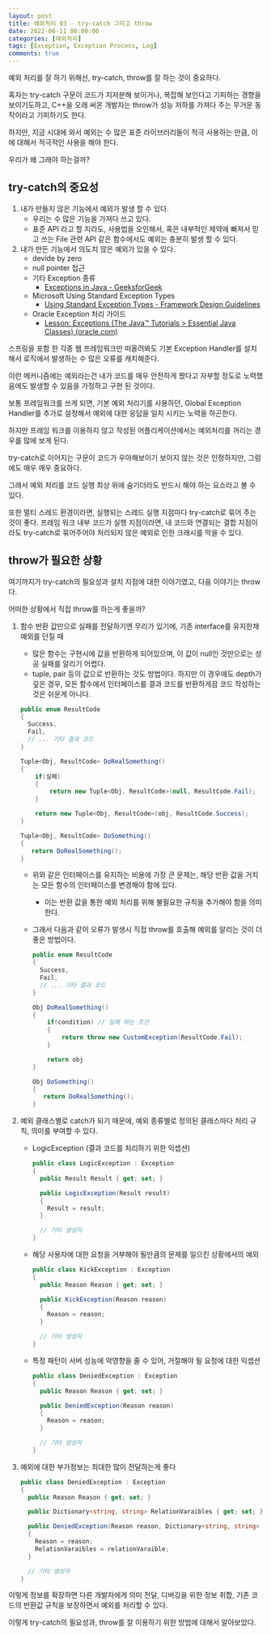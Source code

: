 ```yaml
---
layout: post
title: 예외처리 03 - try-catch 그리고 throw
date: 2022-06-11 00:00:00
categories: [예외처리]
tags: [Exception, Exception Process, Log]
comments: true
---
```


예외 처리를 잘 하기 위해선, try-catch, throw를 잘 하는 것이 중요하다.

혹자는 try-catch 구문이 코드가 지저분해 보이거나, 복잡해 보인다고 기피하는 경향을 보이기도하고, C++을 오래 써온 개발자는 throw가 성능 저하를 가져다 주는 무거운 동작이라고 기피하기도 한다.

하지만, 지금 시대에 와서 예외는 수 많은 표준 라이브러리들이 적극 사용하는 만큼, 이에 대해서 적극적인 사용을 해야 한다.

우리가 왜 그래야 하는걸까?

## try-catch의 중요성

1. 내가 만들지 않은 기능에서 예외가 발생 할 수 있다.
    - 우리는 수 많은 기능을 가져다 쓰고 있다.
    - 표준 API 라고 할 지라도, 사용법을 오인해서, 혹은 내부적인 제약에 빠져서 믿고 쓰는 File 관련 API 같은 함수에서도 예외는 충분히 발생 할 수 있다.
2. 내가 만든 기능에서 의도치 않은 예외가 있을 수 있다.
    - devide by zero
    - null pointer 접근
    - 기타 Exception 종류
        - [Exceptions in Java - GeeksforGeek](https://www.geeksforgeeks.org/exceptions-in-java/)
    - Microsoft Using Standard Exception Types
        - [Using Standard Exception Types - Framework Design Guidelines](https://docs.microsoft.com/en-us/dotnet/standard/design-guidelines/using-standard-exception-types)
    - Oracle Exception 처리 가이드
        - [Lesson: Exceptions (The Java™ Tutorials > Essential Java Classes) (oracle.com)](https://docs.oracle.com/javase/tutorial/essential/exceptions/index.html)


스프링을 포함 한 각종 웹 프레임워크만 떠올려봐도 기본 Exception Handler를 설치해서 로직에서 발생하는 수 많은 오류를 캐치해준다.

이런 메커니즘에는 예외라는건 내가 코드를 매우 안전하게 짰다고 자부할 정도로 노력했음에도 발생할 수 있음을 가정하고 구현 된 것이다.

보통 프레임워크를 쓰게 되면, 기본 예외 처리기를 사용하던, Global Exception Handler를 추가로 설정해서 예외에 대한 응답을 일치 시키는 노력을 하곤한다.

하지만 프레임 워크를 이용하지 않고 작성된 어플리케이션에서는 예외처리를 꺼리는 경우를 많에 보게 된다.

try-catch로 이어지는 구문이 코드가 우아해보이기 보이지 않는 것은 인정하지만, 그럼에도 매우 매우 중요하다.

그래서 예외 처리를 코드 실행 최상 위에 숨기더라도 반드시 해야 하는 요소라고 볼 수 있다.

또한 멀티 스레드 환경이라면, 실행되는 스레드 실행 지점마다 try-catch로 묶어 주는 것이 좋다. 프레임 워크 내부 코드가 실행 지점이라면, 내 코드와 연결되는 결합 지점이라도 try-catch로 묶어주어야 처리되지 않은 예외로 인한 크래시를 막을 수 있다.

## throw가 필요한 상황

여기까지가 try-catch의 필요성과 설치 지점에 대한 이야기였고, 다음 이야기는 throw다.

어떠한 상황에서 직접 throw를 하는게 좋을까?

1. 함수 반환 값만으로 실패를 전달하기엔 무리가 있기에, 기존 interface를 유지한채 예외를 던질 때
    - 많은 함수는 구현시에 값을 반환하게 되어있으며, 이 값이 null인 것만으로는 성공 실패를 알리기 어렵다.
    - tuple, pair 등의 값으로 반환하는 것도 방법이다. 하지만 이 경우에도 depth가 깊은 경우, 모든 함수에서 인터페이스를 결과 코드를 반환하게끔 코드 작성하는 것은 쉬운게 아니다.
    
    ```csharp
    public enum ResultCode
    {
      Success,
      Fail,
      // ... 기타 결과 코드
    }
    
    Tuple<Obj, ResultCode> DoRealSomething()
    {
    	if(실패)
    	{
    		return new Tuple<Obj, ResultCode>(null, ResultCode.Fail);
    	}
    
    	return new Tuple<Obj, ResultCode>(obj, ResultCode.Success);
    }
    
    Tuple<Obj, ResultCode> DoSomething()
    {
       return DoRealSomething();
    }
    ```
    
    - 위와 같은 인터페이스를 유지하는 비용에 가장 큰 문제는, 해당 반환 값을 거치는 모든 함수의 인터페이스를 변경해야 함에 있다.
        - 이는 반환 값을 통한 예외 처리를 위해 불필요한 규칙을 추가해야 함을 의미한다.
    - 그래서 다음과 같이 오류가 발생시 직접 throw를 호출해 예외를 알리는 것이 더 좋은 방법이다.
        
        ```csharp
        public enum ResultCode
        {
          Success,
          Fail,
          // ... 기타 결과 코드
        }
        
        Obj DoRealSomething()
        {
        	if(condition) // 실패 하는 조건
        	{
        		return throw new CustomException(ResultCode.Fail);
        	}
        
        	return obj
        }
        
        Obj DoSomething()
        {
           return DoRealSomething();
        }
        ```
        
2. 예외 클래스별로 catch가 되기 때문에, 예외 종류별로 정의된 클래스마다 처리 규칙, 의미를 부여할 수 있다.
    - LogicException (결과 코드를 처리하기 위한 익셉션)
        
        ```csharp
        public class LogicException : Exception
        {
          public Result Result { get; set; }
        
          public LogicException(Result result)
          {
            Result = result;
          }
        
          // 기타 생성자
        }
        ```
        
    - 해당 사용자에 대한 요청을 거부해야 될만큼의 문제를 일으킨 상황에서의 예외
        
        ```csharp
        public class KickException : Exception
        {
          public Reason Reason { get; set; }
        
          public KickException(Reason reason)
          {
            Reason = reason;
          }
        
          // 기타 생성자
        }
        ```
        
    - 특정 패턴이 서버 성능에 악영향을 줄 수 있어, 거절해야 될 요청에 대한 익셉션
        
        ```csharp
        public class DeniedException : Exception
        {
          public Reason Reason { get; set; }
        
          public DeniedException(Reason reason)
          {
            Reason = reason;
          }
        
          // 기타 생성자
        }
        ```
3. 예외에 대한 부가정보는 최대한 많이 전달하는게 좋다
   
   ```csharp
   public class DeniedException : Exception
   {
     public Reason Reason { get; set; }
   
     public Dictionary<string, string> RelationVaraibles { get; set; }
   
     public DeniedException(Reason reason, Dictionary<string, string> relationVaraible )
     {
       Reason = reason;
       RelationVaraibles = relationVaraible;
     }
   
     // 기타 생성자
   }
   ```
        

이렇게 정보를 확장하면 다른 개발자에게 의미 전달, 디버깅을 위한 정보 취합, 기존 코드의 반환값 규칙을 보장하면서 예외를 처리할 수 있다.

이렇게 try-catch의 필요성과, throw를 잘 이용하기 위한 방법에 대해서 알아보았다.